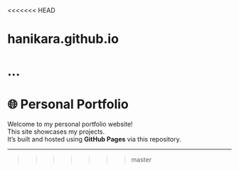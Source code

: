 <<<<<<< HEAD
# hanikara.github.io
...
=======
# 🌐 Personal Portfolio

Welcome to my personal portfolio website!  
This site showcases my projects.  
It’s built and hosted using **GitHub Pages** via this repository.

---
>>>>>>> master
